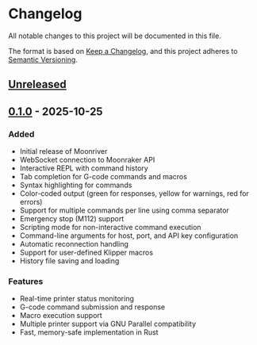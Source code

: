 # Changelog

All notable changes to this project will be documented in this file.

The format is based on [Keep a Changelog](https://keepachangelog.com/en/1.0.0/),
and this project adheres to
[Semantic Versioning](https://semver.org/spec/v2.0.0.html).

## [Unreleased]

## [0.1.0] - 2025-10-25

### Added

- Initial release of Moonriver
- WebSocket connection to Moonraker API
- Interactive REPL with command history
- Tab completion for G-code commands and macros
- Syntax highlighting for commands
- Color-coded output (green for responses, yellow for warnings, red for errors)
- Support for multiple commands per line using comma separator
- Emergency stop (M112) support
- Scripting mode for non-interactive command execution
- Command-line arguments for host, port, and API key configuration
- Automatic reconnection handling
- Support for user-defined Klipper macros
- History file saving and loading

### Features

- Real-time printer status monitoring
- G-code command submission and response
- Macro execution support
- Multiple printer support via GNU Parallel compatibility
- Fast, memory-safe implementation in Rust

[Unreleased]: https://github.com/willpuckett/moonriver/compare/v0.1.0...HEAD
[0.1.0]: https://github.com/willpuckett/moonriver/releases/tag/v0.1.0
